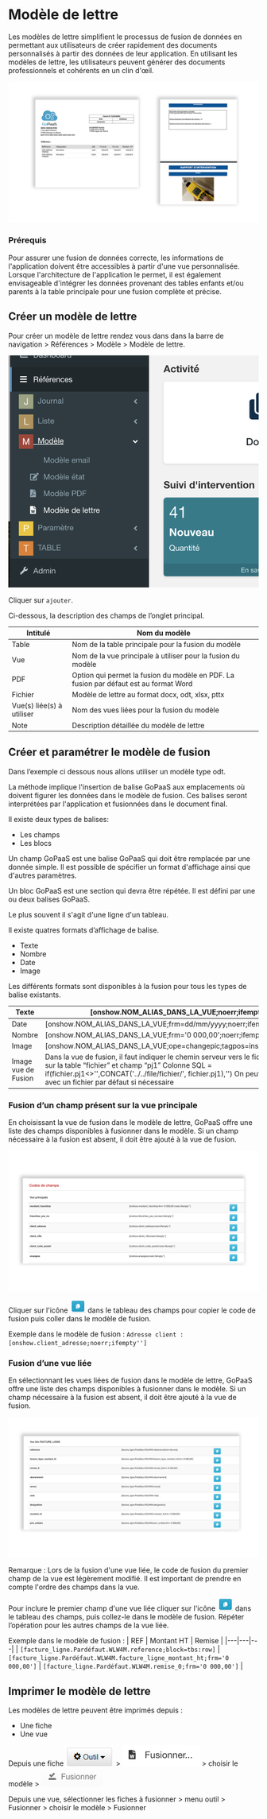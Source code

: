 

# Modèle de lettre

Les modèles de lettre simplifient le processus de fusion de données en permettant aux utilisateurs de créer rapidement des documents personnalisés à partir des données de leur application. En utilisant les modèles de lettre, les utilisateurs peuvent générer des documents professionnels et cohérents en un clin d'œil.

![alt_text](images/exemple.png)


### Prérequis

Pour assurer une fusion de données correcte, les informations de l'application doivent être accessibles à partir d'une vue personnalisée. Lorsque l'architecture de l'application le permet, il est également envisageable d'intégrer les données provenant des tables enfants et/ou parents à la table principale pour une fusion complète et précise.


## Créer un modèle de lettre

Pour créer un modèle de lettre rendez vous dans dans la barre de navigation > Références > Modèle > Modèle de lettre.

![alt_text](images/menuModelLetter.png)

Cliquer sur `ajouter`.

Ci-dessous, la description des champs de l’onglet principal.


| Intitulé              | Nom du modèle                                                     |
|-----------------------|-------------------------------------------------------------------|
| Table                 | Nom de la table principale pour la fusion du modèle               |
| Vue                   | Nom de la vue principale à utiliser pour la fusion du modèle      |
| PDF                   | Option qui permet la fusion du modèle en PDF. La fusion par défaut est au format Word |
| Fichier               | Modèle de lettre au format docx, odt, xlsx, pttx                 |
| Vue(s) liée(s) à utiliser | Nom des vues liées pour la fusion du modèle                   |
| Note                  | Description détaillée du modèle de lettre                         |




## Créer et paramétrer le modèle de fusion

Dans l’exemple ci dessous nous allons utiliser un modèle type odt.

La méthode implique l'insertion de balise GoPaaS aux emplacements où doivent figurer les données dans le modèle de fusion. Ces balises seront interprétées par l'application et fusionnées dans le document final.

Il existe deux types de balises: 



* Les champs
* Les blocs

Un champ GoPaaS est une balise GoPaaS qui doit être remplacée par une donnée simple. Il est possible de spécifier un format d'affichage ainsi que d'autres paramètres.

Un bloc GoPaaS est une section qui devra être répétée. Il est défini par une ou deux balises GoPaaS.

Le plus souvent il s'agit d'une ligne d'un tableau.

Il existe quatres formats d’affichage de balise.



* Texte
* Nombre
* Date
* Image

Les différents formats sont disponibles à la fusion pour tous les types de balise existants.


| Texte              | [onshow.NOM_ALIAS_DANS_LA_VUE;noerr;ifempty'']      |
|--------------------|------------------------------------------------------|
| Date               | [onshow.NOM_ALIAS_DANS_LA_VUE;frm=dd/mm/yyyy;noerr;ifempty''] |
| Nombre             | [onshow.NOM_ALIAS_DANS_LA_VUE;frm='0 000,00';noerr;ifempty] |
| Image              | [onshow.NOM_ALIAS_DANS_LA_VUE;ope=changepic;tagpos=inside;adjust;unique] |
| Image vue de Fusion| Dans la vue de fusion, il faut indiquer le chemin serveur vers le fichier : Exemple sur la table “fichier” et champ “pj1” Colonne SQL = if(fichier.pj1<>'',CONCAT('../../file/fichier/', fichier.pj1),'')  On peut remplir le else avec un fichier par défaut si nécessaire |




### Fusion d’un champ présent sur la vue principale

En choisissant la vue de fusion dans le modèle de lettre, GoPaaS offre une liste des champs disponibles à fusionner dans le modèle. Si un champ nécessaire à la fusion est absent, il doit être ajouté à la vue de fusion.

![alt_text](images/viewMergeField.png)

Cliquer sur l'icône ![alt_text](../asset/copybtn.png) dans le tableau des champs pour copier le code de fusion puis coller dans le modèle de fusion.

Exemple dans le modèle de fusion : 
`Adresse client : [onshow.client_adresse;noerr;ifempty'']`


### Fusion d’une vue liée

En sélectionnant  les vues liées de fusion dans le modèle de lettre, GoPaaS offre une liste des champs disponibles à fusionner dans le modèle. Si un champ nécessaire à la fusion est absent, il doit être ajouté à la vue de fusion.

![alt_text](images/linkviewMerge.png)

Remarque : Lors de la fusion d'une vue liée, le code de fusion du premier champ de la vue est légèrement modifié. Il est important de prendre en compte l'ordre des champs dans la vue.

Pour inclure le premier champ d'une vue liée cliquer sur l'icône ![alt_text](../asset/copybtn.png)  dans le tableau des champs, puis collez-le dans le modèle de fusion. Répéter l’opération pour les autres champs de la vue liée.

Exemple dans le modèle de fusion : 
| REF | Montant HT | Remise |
|---|---|---|
| `[facture_ligne.Pardéfaut.WLW4M.reference;block=tbs:row]` | `[facture_ligne.Pardéfaut.WLW4M.facture_ligne_montant_ht;frm='0 000,00']` | `[facture_ligne.Pardéfaut.WLW4M.remise_0;frm='0 000,00']` |


## Imprimer le modèle de lettre

Les modèles de lettre peuvent être imprimés depuis :

* Une fiche
* Une vue

Depuis une fiche ![alt_text](../asset/tools.png) > ![alt_text](../asset/merge.png) > choisir le modèle > ![alt_text](../asset/mergeModel.png)

Depuis une vue, sélectionner les fiches à fusionner > menu outil > Fusionner > choisir le modèle > Fusionner
